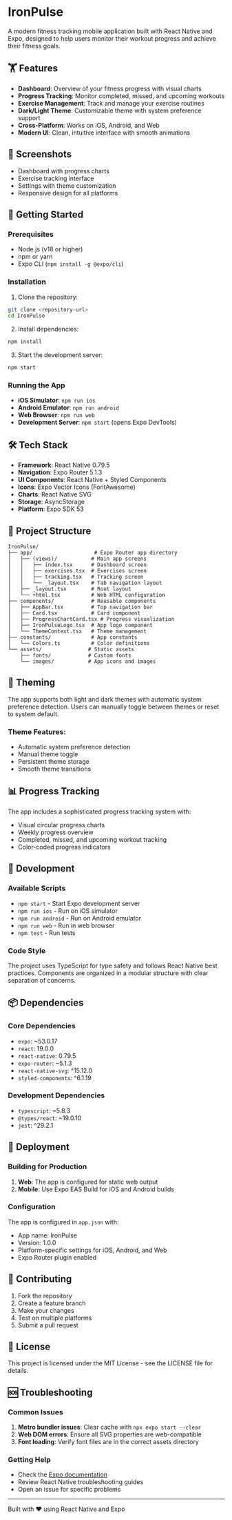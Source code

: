# IronPulse

A modern fitness tracking mobile application built with React Native and Expo, designed to help users monitor their workout progress and achieve their fitness goals.

## 🏋️ Features

- **Dashboard**: Overview of your fitness progress with visual charts
- **Progress Tracking**: Monitor completed, missed, and upcoming workouts
- **Exercise Management**: Track and manage your exercise routines
- **Dark/Light Theme**: Customizable theme with system preference support
- **Cross-Platform**: Works on iOS, Android, and Web
- **Modern UI**: Clean, intuitive interface with smooth animations

## 📱 Screenshots

- Dashboard with progress charts
- Exercise tracking interface
- Settings with theme customization
- Responsive design for all platforms

## 🚀 Getting Started

### Prerequisites

- Node.js (v18 or higher)
- npm or yarn
- Expo CLI (`npm install -g @expo/cli`)

### Installation

1. Clone the repository:

```bash
git clone <repository-url>
cd IronPulse
```

2. Install dependencies:

```bash
npm install
```

3. Start the development server:

```bash
npm start
```

### Running the App

- **iOS Simulator**: `npm run ios`
- **Android Emulator**: `npm run android`
- **Web Browser**: `npm run web`
- **Development Server**: `npm start` (opens Expo DevTools)

## 🛠️ Tech Stack

- **Framework**: React Native 0.79.5
- **Navigation**: Expo Router 5.1.3
- **UI Components**: React Native + Styled Components
- **Icons**: Expo Vector Icons (FontAwesome)
- **Charts**: React Native SVG
- **Storage**: AsyncStorage
- **Platform**: Expo SDK 53

## 📁 Project Structure

```
IronPulse/
├── app/                    # Expo Router app directory
│   ├── (views)/           # Main app screens
│   │   ├── index.tsx      # Dashboard screen
│   │   ├── exercises.tsx  # Exercises screen
│   │   ├── tracking.tsx   # Tracking screen
│   │   └── _layout.tsx    # Tab navigation layout
│   ├── _layout.tsx        # Root layout
│   └── +html.tsx          # Web HTML configuration
├── components/            # Reusable components
│   ├── AppBar.tsx         # Top navigation bar
│   ├── Card.tsx           # Card component
│   ├── ProgressChartCard.tsx # Progress visualization
│   ├── IronPulseLogo.tsx  # App logo component
│   └── ThemeContext.tsx   # Theme management
├── constants/             # App constants
│   └── Colors.ts          # Color definitions
└── assets/               # Static assets
    ├── fonts/            # Custom fonts
    └── images/           # App icons and images
```

## 🎨 Theming

The app supports both light and dark themes with automatic system preference detection. Users can manually toggle between themes or reset to system default.

### Theme Features:

- Automatic system preference detection
- Manual theme toggle
- Persistent theme storage
- Smooth theme transitions

## 📊 Progress Tracking

The app includes a sophisticated progress tracking system with:

- Visual circular progress charts
- Weekly progress overview
- Completed, missed, and upcoming workout tracking
- Color-coded progress indicators

## 🔧 Development

### Available Scripts

- `npm start` - Start Expo development server
- `npm run ios` - Run on iOS simulator
- `npm run android` - Run on Android emulator
- `npm run web` - Run in web browser
- `npm test` - Run tests

### Code Style

The project uses TypeScript for type safety and follows React Native best practices. Components are organized in a modular structure with clear separation of concerns.

## 📦 Dependencies

### Core Dependencies

- `expo`: ~53.0.17
- `react`: 19.0.0
- `react-native`: 0.79.5
- `expo-router`: ~5.1.3
- `react-native-svg`: ^15.12.0
- `styled-components`: ^6.1.19

### Development Dependencies

- `typescript`: ~5.8.3
- `@types/react`: ~19.0.10
- `jest`: ^29.2.1

## 🚀 Deployment

### Building for Production

1. **Web**: The app is configured for static web output
2. **Mobile**: Use Expo EAS Build for iOS and Android builds

### Configuration

The app is configured in `app.json` with:

- App name: IronPulse
- Version: 1.0.0
- Platform-specific settings for iOS, Android, and Web
- Expo Router plugin enabled

## 🤝 Contributing

1. Fork the repository
2. Create a feature branch
3. Make your changes
4. Test on multiple platforms
5. Submit a pull request

## 📄 License

This project is licensed under the MIT License - see the LICENSE file for details.

## 🆘 Troubleshooting

### Common Issues

1. **Metro bundler issues**: Clear cache with `npx expo start --clear`
2. **Web DOM errors**: Ensure all SVG properties are web-compatible
3. **Font loading**: Verify font files are in the correct assets directory

### Getting Help

- Check the [Expo documentation](https://docs.expo.dev/)
- Review React Native troubleshooting guides
- Open an issue for specific problems

---

Built with ❤️ using React Native and Expo
